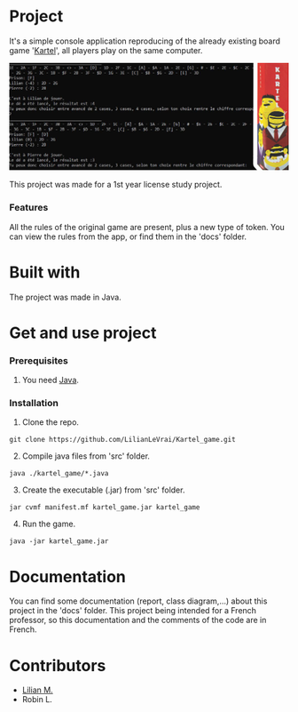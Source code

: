 # Project

It's a simple console application reproducing of the already existing board game '[Kartel](https://boardgamegeek.com/boardgame/244584/kartel "")', all players play on the same computer.

![](./imgReadme.jpg)

This project was made for a 1st year license study project.

### Features 

All the rules of the original game are present, plus a new type of token. You can view the rules from the app, or find them in the 'docs' folder.

# Built with 

The project was made in Java.

# Get and use project

### Prerequisites

1. You need [Java](https://www.java.com/ "").

### Installation 

1. Clone the repo. 
```
git clone https://github.com/LilianLeVrai/Kartel_game.git
```
2. Compile java files from 'src' folder. 
```
java ./kartel_game/*.java
```
3. Create the executable (.jar) from 'src' folder.
```
jar cvmf manifest.mf kartel_game.jar kartel_game
```
4. Run the game. 
```
java -jar kartel_game.jar
```


# Documentation

You can find some documentation (report, class diagram,...) about this project in the 'docs' folder. 
This project being intended for a French professor, so this documentation and the comments of the code are in French.

# Contributors 

- [Lilian M.](https://github.com/LilianLeVrai "")
- Robin L.





